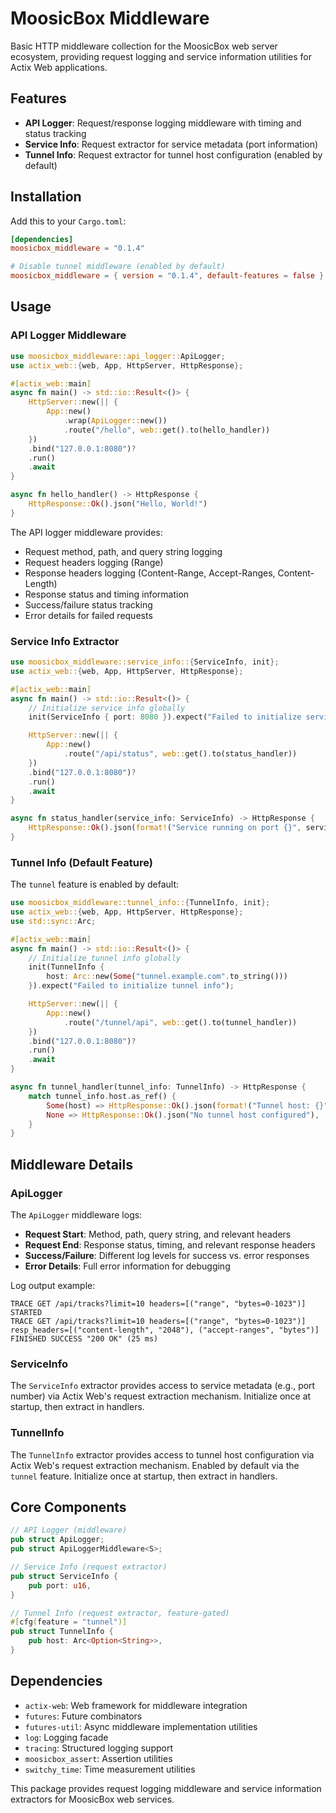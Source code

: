 # MoosicBox Middleware

Basic HTTP middleware collection for the MoosicBox web server ecosystem, providing request logging and service information utilities for Actix Web applications.

## Features

- **API Logger**: Request/response logging middleware with timing and status tracking
- **Service Info**: Request extractor for service metadata (port information)
- **Tunnel Info**: Request extractor for tunnel host configuration (enabled by default)

## Installation

Add this to your `Cargo.toml`:

```toml
[dependencies]
moosicbox_middleware = "0.1.4"

# Disable tunnel middleware (enabled by default)
moosicbox_middleware = { version = "0.1.4", default-features = false }
```

## Usage

### API Logger Middleware

```rust
use moosicbox_middleware::api_logger::ApiLogger;
use actix_web::{web, App, HttpServer, HttpResponse};

#[actix_web::main]
async fn main() -> std::io::Result<()> {
    HttpServer::new(|| {
        App::new()
            .wrap(ApiLogger::new())
            .route("/hello", web::get().to(hello_handler))
    })
    .bind("127.0.0.1:8080")?
    .run()
    .await
}

async fn hello_handler() -> HttpResponse {
    HttpResponse::Ok().json("Hello, World!")
}
```

The API logger middleware provides:

- Request method, path, and query string logging
- Request headers logging (Range)
- Response headers logging (Content-Range, Accept-Ranges, Content-Length)
- Response status and timing information
- Success/failure status tracking
- Error details for failed requests

### Service Info Extractor

```rust
use moosicbox_middleware::service_info::{ServiceInfo, init};
use actix_web::{web, App, HttpServer, HttpResponse};

#[actix_web::main]
async fn main() -> std::io::Result<()> {
    // Initialize service info globally
    init(ServiceInfo { port: 8080 }).expect("Failed to initialize service info");

    HttpServer::new(|| {
        App::new()
            .route("/api/status", web::get().to(status_handler))
    })
    .bind("127.0.0.1:8080")?
    .run()
    .await
}

async fn status_handler(service_info: ServiceInfo) -> HttpResponse {
    HttpResponse::Ok().json(format!("Service running on port {}", service_info.port))
}
```

### Tunnel Info (Default Feature)

The `tunnel` feature is enabled by default:

```rust
use moosicbox_middleware::tunnel_info::{TunnelInfo, init};
use actix_web::{web, App, HttpServer, HttpResponse};
use std::sync::Arc;

#[actix_web::main]
async fn main() -> std::io::Result<()> {
    // Initialize tunnel info globally
    init(TunnelInfo {
        host: Arc::new(Some("tunnel.example.com".to_string()))
    }).expect("Failed to initialize tunnel info");

    HttpServer::new(|| {
        App::new()
            .route("/tunnel/api", web::get().to(tunnel_handler))
    })
    .bind("127.0.0.1:8080")?
    .run()
    .await
}

async fn tunnel_handler(tunnel_info: TunnelInfo) -> HttpResponse {
    match tunnel_info.host.as_ref() {
        Some(host) => HttpResponse::Ok().json(format!("Tunnel host: {}", host)),
        None => HttpResponse::Ok().json("No tunnel host configured"),
    }
}
```

## Middleware Details

### ApiLogger

The `ApiLogger` middleware logs:

- **Request Start**: Method, path, query string, and relevant headers
- **Request End**: Response status, timing, and relevant response headers
- **Success/Failure**: Different log levels for success vs. error responses
- **Error Details**: Full error information for debugging

Log output example:

```
TRACE GET /api/tracks?limit=10 headers=[("range", "bytes=0-1023")] STARTED
TRACE GET /api/tracks?limit=10 headers=[("range", "bytes=0-1023")] resp_headers=[("content-length", "2048"), ("accept-ranges", "bytes")] FINISHED SUCCESS "200 OK" (25 ms)
```

### ServiceInfo

The `ServiceInfo` extractor provides access to service metadata (e.g., port number) via Actix Web's request extraction mechanism. Initialize once at startup, then extract in handlers.

### TunnelInfo

The `TunnelInfo` extractor provides access to tunnel host configuration via Actix Web's request extraction mechanism. Enabled by default via the `tunnel` feature. Initialize once at startup, then extract in handlers.

## Core Components

```rust
// API Logger (middleware)
pub struct ApiLogger;
pub struct ApiLoggerMiddleware<S>;

// Service Info (request extractor)
pub struct ServiceInfo {
    pub port: u16,
}

// Tunnel Info (request extractor, feature-gated)
#[cfg(feature = "tunnel")]
pub struct TunnelInfo {
    pub host: Arc<Option<String>>,
}
```

## Dependencies

- `actix-web`: Web framework for middleware integration
- `futures`: Future combinators
- `futures-util`: Async middleware implementation utilities
- `log`: Logging facade
- `tracing`: Structured logging support
- `moosicbox_assert`: Assertion utilities
- `switchy_time`: Time measurement utilities

This package provides request logging middleware and service information extractors for MoosicBox web services.
